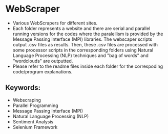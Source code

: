 # WebScraper
- Various WebScrapers for different sites.  
- Each folder represents a website and there are serial and parallel running versions for the codes where the paralellism is provided by the Message Passing Interface (MPI) libraries. The webscaper scripts output .csv files as results. Then, these .csv files are processed with some processor scripts in the corresponding folders using Natural Language Processing (NLP) techniques and "bag of words" and "wordclouds" are outputted.
- Please refer to the readme files inside each folder for the correspoding code/program explanations.

## Keywords:
- Webscraping
- Parallel Programming
- Message Passing Interface (MPI) 
- Natural Language Processing (NLP)
- Sentiment Analysis
- Selenium Framework


